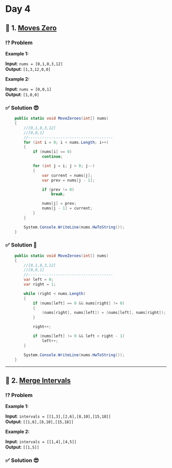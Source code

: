 # Day 4

## 📌 1. [Moves Zero](https://leetcode.com/problems/move-zeroes/)

### ⁉️ Problem

**Example 1:**

**Input**: `nums = [0,1,0,3,12]`  
**Output**: `[1,3,12,0,0]`

**Example 2:**

**Input**: `nums = [0,0,1]`  
**Output**: `[1,0,0]`

### ✅ Solution 😎

```cs
    public static void MoveZeroes(int[] nums)
    {
        //[0,1,0,3,12]
        //[0,0,1]
        //-------------------------------------
        for (int i = 0; i < nums.Length; i++)
        {
            if (nums[i] == 0)
                continue;

            for (int j = i; j > 0; j--)
            {
                var current = nums[j];
                var prev = nums[j - 1];

                if (prev != 0)
                    break;

                nums[j] = prev;
                nums[j - 1] = current;
            }
        }

        System.Console.WriteLine(nums.HwToString());
    }
```

### ✅ Solution 🤖

```cs
    public static void MoveZeroes(int[] nums)
    {
        //[0,1,0,3,12]
        //[0,0,1]
        //-------------------------------------
        var left = 0;
        var right = 1;

        while (right < nums.Length)
        {
            if (nums[left] == 0 && nums[right] != 0)
            {
                (nums[right], nums[left]) = (nums[left], nums[right]);
            }

            right++;

            if (nums[left] != 0 && left < right - 1)
                left++;
        }

        System.Console.WriteLine(nums.HwToString());
    }
```

---

## 📌 2. [Merge Intervals](https://leetcode.com/problems/merge-intervals/description/)

### ⁉️ Problem

**Example 1:**

**Input**: `intervals = [[1,3],[2,6],[8,10],[15,18]]`  
**Output**: `[[1,6],[8,10],[15,18]]`

**Example 2:**

**Input**: `intervals = [[1,4],[4,5]]`  
**Output**: `[[1,5]]`

### ✅ Solution 😎
